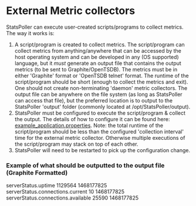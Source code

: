 # External Metric collectors

StatsPoller can execute user-created scripts/programs to collect metrics. The way it works is:

1. A script/program is created to collect metrics. The script/program can collect metrics from anything/anywhere that can be accessed by the host operating system and can be developed in any (OS supported) language, but it *must* generate an output file that contains the output metrics (to be sent to Graphite/OpenTSDB). The metrics must be in either 'Graphite' format or 'OpenTSDB telnet' format. The runtime of the script/program should be short (enough to collect the metrics and exit). One should not create non-terminating 'daemon' metric collectors. The output file can be anywhere on the file system (as long as StatsPoller can access that file), but the preferred location is to output to the StatsPoller 'output' folder (commonly located at /opt/StatsPoller/output). 
1. StatsPoller must be configured to execute the script/program & collect the output. The details of how to configure it can be found here: [example_application.properties](./conf/example_application.properties). Note: the total runtime of the script/program should be less than the configured 'collection interval' time for the external metric collector. Otherwise multiple executions of the script/program may stack on top of each other.
1. StatsPoller will need to be restarted to pick up the configuration change.

### Example of what should be outputted to the output file (Graphite Formatted)

serverStatus.uptime 1129564 1468177825  
serverStatus.connections.current 10 1468177825  
serverStatus.connections.available 25590 1468177825  
